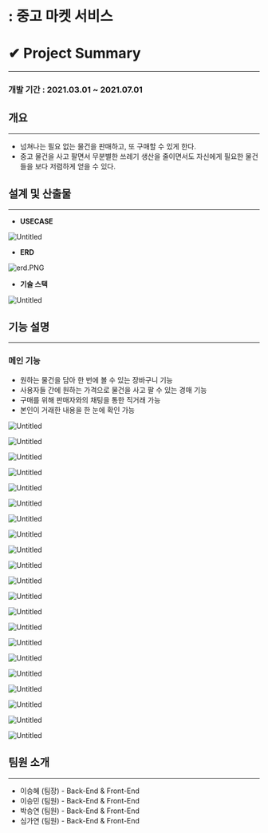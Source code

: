 # : 중고 마켓 서비스

# ✔ Project Summary

---

### 개발 기간 : 2021.03.01 ~ 2021.07.01

## 개요

---

- 넘쳐나는 필요 없는 물건을 판매하고, 또 구매할 수 있게 한다.
- 중고 물건을 사고 팔면서 무분별한 쓰레기 생산을 줄이면서도 자신에게 필요한 물건들을 보다 저렴하게 얻을 수 있다.

## 설계 및 산출물

---

- **USECASE**

![Untitled](assets/Untitled.png)

- **ERD**

![erd.PNG](assets/erd.png)

- **기술 스택**

![Untitled](assets/Untitled%201.png)

## 기능 설명

---

### 메인 기능

- 원하는 물건을 담아 한 번에 볼 수 있는 장바구니 기능
- 사용자들 간에 원하는 가격으로 물건을 사고 팔 수 있는 경매 기능
- 구매를 위해 판매자와의 채팅을 통한 직거래 가능
- 본인이 거래한 내용을 한 눈에 확인 가능

![Untitled](assets/Untitled%202.png)

![Untitled](assets/Untitled%203.png)

![Untitled](assets/Untitled%204.png)

![Untitled](assets/Untitled%205.png)

![Untitled](assets/Untitled%206.png)

![Untitled](assets/Untitled%207.png)

![Untitled](assets/Untitled%208.png)

![Untitled](assets/Untitled%209.png)

![Untitled](assets/Untitled%2010.png)

![Untitled](assets/Untitled%2011.png)

![Untitled](assets/Untitled%2012.png)

![Untitled](assets/Untitled%2013.png)

![Untitled](assets/Untitled%2014.png)

![Untitled](assets/Untitled%2015.png)

![Untitled](assets/Untitled%2016.png)

![Untitled](assets/Untitled%2017.png)

![Untitled](assets/Untitled%2018.png)

![Untitled](assets/Untitled%2019.png)

![Untitled](assets/Untitled%2020.png)

![Untitled](assets/Untitled%2021.png)

![Untitled](assets/Untitled%2022.png)

## 팀원 소개

---

- 이승혜 (팀장) - Back-End & Front-End
- 이승민 (팀원) - Back-End & Front-End
- 박승연 (팀원) - Back-End & Front-End
- 심가연 (팀원) - Back-End & Front-End